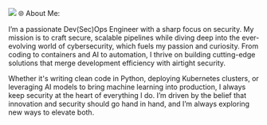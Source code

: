 ![](https://komarev.com/ghpvc/?username=meleksabit&color=green)
🌐 About Me:

I’m a passionate Dev(Sec)Ops Engineer with a sharp focus on security. My mission is to craft secure, scalable pipelines while diving deep into the ever-evolving world of cybersecurity, which fuels my passion and curiosity. From coding to containers and AI to automation, I thrive on building cutting-edge solutions that merge development efficiency with airtight security.

Whether it's writing clean code in Python, deploying Kubernetes clusters, or leveraging AI models to bring machine learning into production, I always keep security at the heart of everything I do. I’m driven by the belief that innovation and security should go hand in hand, and I’m always exploring new ways to elevate both.
<!--
**meleksabit/meleksabit** is a ✨ _special_ ✨ repository because its `README.md` (this file) appears on your GitHub profile.

Here are some ideas to get you started:

- 🔭 I’m currently working on ...
- 🌱 I’m currently learning ...
- 👯 I’m looking to collaborate on ...
- 🤔 I’m looking for help with ...
- 💬 Ask me about ...
- 📫 How to reach me: ...
- 😄 Pronouns: ...
- ⚡ Fun fact: ...
-->
